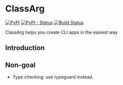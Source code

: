 ClassArg
========

[![PyPI](https://img.shields.io/pypi/v/classarg.svg)](https://pypi.org/project/classarg)
[![PyPI - Status](https://img.shields.io/pypi/status/classarg.svg)](https://pypi.org/project/classarg)
[![Build Status](https://travis-ci.com/IanChen83/ClassArg.svg?branch=master)](https://travis-ci.com/IanChen83/ClassArg)

ClassArg helps you create CLI apps in the easiest way

## Introduction

## Non-goal

* Type checking: use typeguard instead.
